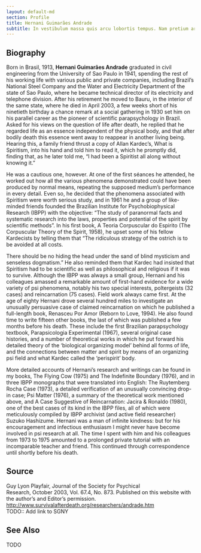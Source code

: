 ```yaml
---
layout: default-md
section: Profile
title: Hernani Guimarães Andrade
subtitle: In vestibulum massa quis arcu lobortis tempus. Nam pretium arcu in odio vulputate luctus.
---
```


## Biography

Born in Brasil, 1913, **Hernani Guimarães Andrade** graduated in civil engineering from the University of Sao Paulo in 1941, spending the
rest of his working life with various public and private companies, including Brazil’s National Steel Company and the Water and Electricity Department of the state of Sao Paulo, where he became technical director of its electricity and telephone division. After his retirement he moved to Bauru, in the interior of the same state, where he died in April 2003, a few weeks short of his ninetieth birthday a chance remark at a social gathering in 1930 set him on his parallel career as the pioneer of scientific parapsychology in Brazil. Asked for his views on the question of life after death, he replied that he regarded life as an essence independent of the physical body, and that after bodily death this essence went away to reappear in another living being. Hearing this, a family friend thrust a copy of Allan Kardec’s, What is Spiritism, into his hand and told him to read it, which he promptly did, finding that, as he later told me, “I had been a Spiritist all along without knowing it.”

He was a cautious one, however. At one of the first séances he attended, he worked out how all the various phenomena
demonstrated could have been produced by normal means, repeating the supposed medium’s performance in every detail. Even
so, he decided that the phenomena associated with Spiritism were worth serious study, and in 1961 he and a group of like-minded friends founded the Brazilian Institute for Psychobiophysical Research (IBPP) with the objective: “The study of paranormal facts and systematic research into the laws, properties and potential of the spirit by scientific methods”. In his first book, A Teoria Corpuscular do Espirito (The Corpuscular Theory of the Spirit, 1958), he upset some of his fellow Kardecists by telling them that “The ridiculous strategy of the ostrich is to be avoided at all costs.

There should be no hiding the head under the sand of blind mysticism and senseless dogmatism.” He also reminded them that
Kardec had insisted that Spiritism had to be scientific as well as philosophical and religious if it was to survive.
Although the IBPP was always a small group, Hernani and his colleagues amassed a remarkable amount of first-hand evidence for a wide variety of psi phenomena, notably his two special interests, poltergeists (32 cases) and reincarnation (75 cases). Field work always came first. At the age of eighty Hernani drove several hundred miles to investigate an unusually persuasive case of claimed reincarnation on which he published a full-length book, Renasceu Por Amor (Reborn to Love, 1994). He also found time to write fifteen other books, the last of which was published a few months before his death. These include the first Brazilian parapsychology textbook, Parapsicologia Experimental (1967), several original case histories, and a number of theoretical works in which he put forward his detailed theory of the ‘biological organizing model’ behind all forms of life, and the connections between matter and spirit by means of an organizing psi field and what Kardec called the ‘perispirit’ body.

More detailed accounts of Hernani’s research and writings can be found in my books, The Flying Cow (1975) and The Indefinite
Boundary (1976), and in three IBPP monographs that were translated into English: The Ruytemberg Rocha Case (1973), a
detailed verification of an unusually convincing drop-in case; Psi Matter (1976), a summary of the theoretical work mentioned above, and A Case Suggestive of Reincarnation: Jacira & Ronaldo (1980), one of the best cases of its kind in the IBPP files, all of which were meticulously compiled by IBPP archivist (and active field researcher) Suzuko Hashizume.
Hernani was a man of infinite kindness: but for his encouragement and infectious enthusiasm I might never have become involved in psi research at all. The time I spent with him and his colleagues from 1973 to 1975 amounted to a prolonged private tutorial with an incomparable teacher and friend. This continued through correspondence until shortly before his death.

## Source
Guy Lyon Playfair, Journal of the Society for Psychical  
Research, October 2003, Vol. 67.4, No. 873. Published on this website with the author’s and Editor’s permission.  
http://www.survivalafterdeath.org/researchers/andrade.htm  
TODO:: Add link to SGNY

## See Also

TODO